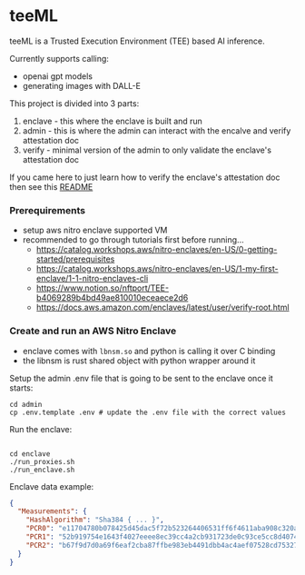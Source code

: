 # teeML

teeML is a Trusted Execution Environment (TEE) based AI inference.

Currently supports calling:
* openai gpt models
* generating images with DALL-E

This project is divided into 3 parts:
1. enclave - this where the enclave is built and run
2. admin - this is where the admin can interact with the encalve and verify 
attestation doc
3. verify - minimal version of the admin to only validate the enclave's 
attestation doc

If you came here to just learn how to verify the enclave's attestation doc then 
see this [README](./verify/README.md)

### Prerequirements

* setup aws nitro enclave supported VM
* recommended to go through tutorials first before running...
    * https://catalog.workshops.aws/nitro-enclaves/en-US/0-getting-started/prerequisites
    * https://catalog.workshops.aws/nitro-enclaves/en-US/1-my-first-enclave/1-1-nitro-enclaves-cli
    * https://www.notion.so/nftport/TEE-b4069289b4bd49ae810010eceaece2d6
    * https://docs.aws.amazon.com/enclaves/latest/user/verify-root.html

### Create and run an AWS Nitro Enclave

* enclave comes with `lbnsm.so` and python is calling it over C binding
* the libnsm is rust shared object with python wrapper around it

Setup the admin .env file that is going to be sent to the enclave once it starts:
```shell
cd admin
cp .env.template .env # update the .env file with the correct values
```

Run the enclave:
```shell

cd enclave
./run_proxies.sh
./run_enclave.sh
```

Enclave data example:

```json
{
  "Measurements": {
    "HashAlgorithm": "Sha384 { ... }",
    "PCR0": "e11704780b078425d45dac5f72b523264406531ff6f4611aba908c320a20b5f2ec81404d21f6f0aef415adf2590d4129",
    "PCR1": "52b919754e1643f4027eeee8ec39cc4a2cb931723de0c93ce5cc8d407467dc4302e86490c01c0d755acfe10dbf657546",
    "PCR2": "b67f9d7d0a69f6eaf2cba87ffbe983eb4491dbb4ac4aef07528cd75327bfd8b5d5122c4f73c61c3836e57363306141cc"
  }
}
```
